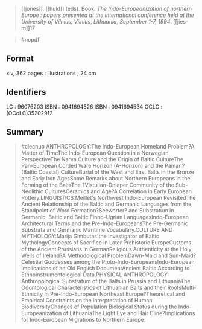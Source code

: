 > [[jones]], [[huld]] (eds).
> Book.
> *The Indo-Europeanization of northern Europe : papers presented at the international conference held at the University of Vilnius, Vilnius, Lithuania, September 1-7, 1994*.
> [[jies-m]]17

> #nopdf 

## Format
xiv, 362 pages : illustrations ; 24 cm
## Identifiers
LC : 96076203
ISBN : 0941694526
ISBN : 0941694534
OCLC : (OCoLC)35202912

## Summary
> #cleanup
> ANTHROPOLOGY:The Indo-European Homeland Problem?A Matter of TimeThe Indo-European Question in a Norwegian PerspectiveThe Narva Culture and the Origin of Baltic CultureThe Pan-European Corded Ware Horizon (A-Horizon) and the Pamari? (Baltic Coastal) CultureBurial of the West and East Balts in the Bronze and Early Iron AgesSome Remarks about Northern Europeans in the Forming of the BaltsThe ?Vistulian-Dnieper Community of the Sub-Neolithic CulturesCeramics and Age?A Correlation in Early European Pottery.LINGUISTICS:Meillet's Northwest Indo-European RevisitedThe Ancient Relationship of the Baltic and Germanic Languages from the Standpoint of Word Formation?Seeworter? and Substratum in Germanic, Baltic and Baltic Finno-Ugrian LanguagesIndo-European Architectural Terms and the Pre-Indo-EuropeansThe Pre-Germanic Substrata and Germanic Maritime Vocabulary.CULTURE AND MYTHOLOGY:Marija Gimbutas'the Investigator of Baltic MythologyConcepts of Sacrifice in Later Prehistoric EuropeCustoms of the Ancient Prussians in GermanReligious Authenticity at the Holy Wells of Ireland?A Methodological ProblemDawn-Maid and Sun-Maid?Celestial Goddesses among the Proto-Indo-EuropeansIndo-European Implications of an Old English DocumentAncient Baltic According to Ethnoinstrumentological Data.PHYSICAL ANTHROPOLOGY: Anthropological Substratum of the Balts in Prussia and LithuaniaThe Odontological Characteristics of Lithuanian Balts and their RootsMulti-Ethnicity in Pre-Indo-European Northeast Europe?Theoretical and Empirical Constraints on the Interpretation of Human BiodiversityChanges of Population Biological Status during the Indo-Europeanization of LithuaniaThe Light Eye and Hair Cline?Implications for Indo-European Migrations to Northern Europe. [](https://onesearch.library.rice.edu/discovery/#less)